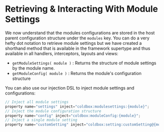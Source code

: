 # Retrieving & Interacting With Module Settings

We now understand that the modules configurations are stored in the host parent configuration structure under the `modules` key. You can do a very hefty dot notation to retrieve module settings but we have created a shorthand method that is available in the framework supertype and thus available in all handlers,  interceptors, layouts and views:

* `getModuleSettings( module )` : Returns the structure of module settings by the module name.
* `getModuleConfig( module )` : Returns the module's configuration structure

You can also use our injection DSL to inject module settings and configurations:

```js
// Inject all module settings
property name="settings" inject="coldbox:modulesettings:{module}";
// Inject the module configuration structure
property name="config" inject="coldbox:moduleConfig:{module}";
// Inject a single module setting
property name="customSetting" inject="coldbox:setting:customSetting@{module}";
```

